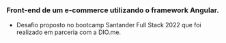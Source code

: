 ### Front-end de um e-commerce utilizando o framework Angular. ###

- Desafio proposto no bootcamp Santander Full Stack 2022 que foi realizado em parceria com a DIO.me.
